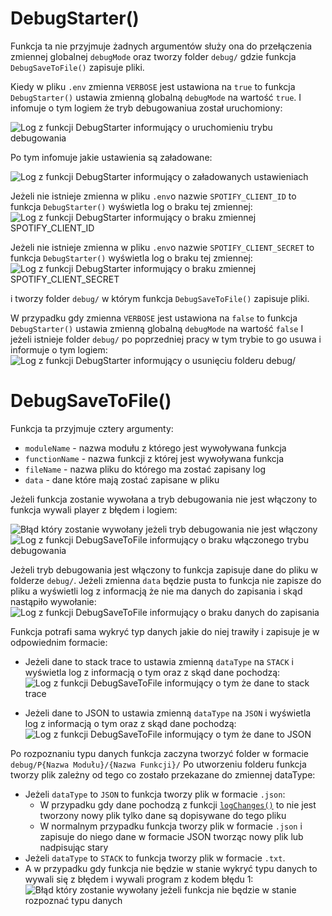 # DebugStarter()
Funkcja ta nie przyjmuje żadnych argumentów służy ona do przełączenia zmiennej globalnej `debugMode` oraz tworzy folder `debug/` gdzie funkcja `DebugSaveToFile()` zapisuje pliki.

Kiedy w pliku `.env` zmienna `VERBOSE` jest ustawiona na `true` to funkcja `DebugStarter()` ustawia zmienną globalną `debugMode` na wartość `true`.
I infomuje o tym logiem że tryb debugowaniua został uruchomiony:

![Log z funkcji DebugStarter informujący o uruchomieniu trybu debugowania](https://i.imgur.com/0N6Ml4o.png)

Po tym infomuje jakie ustawienia są załadowane:

![Log z funkcji DebugStarter informujący o załadowanych ustawieniach](https://i.imgur.com/GFFF7L1.png)

Jeżeli nie istnieje zmienna w pliku `.env`o nazwie `SPOTIFY_CLIENT_ID` to funkcja `DebugStarter()` wyświetla log o braku tej zmiennej:
![Log z funkcji DebugStarter informujący o braku zmiennej SPOTIFY_CLIENT_ID](https://i.imgur.com/Zwi82ym.png)

Jeżeli nie istnieje zmienna w pliku `.env`o nazwie `SPOTIFY_CLIENT_SECRET` to funkcja `DebugStarter()` wyświetla log o braku tej zmiennej:
![Log z funkcji DebugStarter informujący o braku zmiennej SPOTIFY_CLIENT_SECRET](https://i.imgur.com/vmAAsAv.png)

i tworzy folder `debug/` w którym funkcja `DebugSaveToFile()` zapisuje pliki.

W przypadku gdy zmienna `VERBOSE` jest ustawiona na `false` to funkcja `DebugStarter()` ustawia zmienną globalną `debugMode` na wartość `false` 
I jeżeli istnieje folder `debug/` po poprzedniej pracy w tym trybie to go usuwa i informuje o tym logiem:
![Log z funkcji DebugStarter informujący o usunięciu folderu debug/](https://i.imgur.com/Nu27j9I.png)

# DebugSaveToFile()
Funkcja ta przyjmuje cztery argumenty:
- `moduleName` - nazwa modułu z którego jest wywoływana funkcja
- `functionName` - nazwa funkcji z której jest wywoływana funkcja
- `fileName` - nazwa pliku do którego ma zostać zapisany log
- `data` - dane które mają zostać zapisane w pliku

Jeżeli funkcja zostanie wywołana a tryb debugowania nie jest włączony to funkcja wywali player z błędem i logiem:

![Błąd który zostanie wywołany jeżeli tryb debugowania nie jest włączony](https://i.imgur.com/9hmVuCt.png)
![Log z funkcji DebugSaveToFile informujący o braku włączonego trybu debugowania](https://i.imgur.com/GQa69Vq.png)

Jeżeli tryb debugowania jest włączony to funkcja zapisuje dane do pliku w folderze `debug/`.
Jeżeli zmienna `data` będzie pusta to funkcja nie zapisze do pliku a wyświetli log z informacją że nie ma danych do zapisania i skąd nastąpiło wywołanie:
![Log z funkcji DebugSaveToFile informujący o braku danych do zapisania](https://i.imgur.com/E68Av8I.png)

Funkcja potrafi sama wykryć typ danych jakie do niej trawiły i zapisuje je w odpowiednim formacie:
- Jeżeli dane to stack trace to ustawia zmienną `dataType` na `STACK` i wyświetla log z informacją o tym oraz z skąd dane pochodzą:
![Log z funkcji DebugSaveToFile informujący o tym że dane to stack trace](https://i.imgur.com/GEhLmWE.png)

- Jeżeli dane to JSON to ustawia zmienną `dataType` na `JSON` i wyświetla log z informacją o tym oraz z skąd dane pochodzą:
![Log z funkcji DebugSaveToFile informujący o tym że dane to JSON](https://i.imgur.com/FSkCleR.png)

Po rozpoznaniu typu danych funkcja zaczyna tworzyć folder w formacie `debug/P{Nazwa Modułu}/{Nazwa Funkcji}/`
Po utworzeniu folderu funkcja tworzy plik zależny od tego co zostało przekazane do zmiennej dataType:
- Jeżeli `dataType` to `JSON` to funkcja tworzy plik w formacie `.json`:
    - W przypadku gdy dane pochodzą z funkcji [`logChanges()`]() to nie jest tworzony nowy plik tylko dane są dopisywane do tego pliku
    - W normalnym przypadku funkcja tworzy plik w formacie `.json` i zapisuje do niego dane w formacie JSON tworząc nowy plik lub nadpisując stary
- Jeżeli `dataType` to `STACK` to funkcja tworzy plik w formacie `.txt`.
- A w przypadku gdy funkcja nie będzie w stanie wykryć typu danych to wywali się z błędem i wywali program z kodem błędu 1:
![Błąd który zostanie wywołany jeżeli funkcja nie będzie w stanie rozpoznać typu danych](https://i.imgur.com/tiuXlcT.png)

